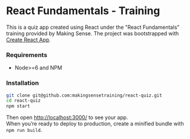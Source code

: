 React Fundamentals - Training
=========
This is a quiz app created using React under the "React Fundamentals" training provided by Making Sense.
The project was bootstrapped with [Create React App](https://github.com/facebookincubator/create-react-app).

### Requirements
- Node>=6 and NPM

### Installation
```sh
git clone git@github.com:makingsensetraining/react-quiz.git 
cd react-quiz
npm start
```
Then open [http://localhost:3000/](http://localhost:3000/) to see your app.<br>
When you’re ready to deploy to production, create a minified bundle with `npm run build`.<br>

